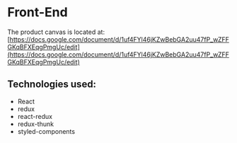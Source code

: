 # Front-End

The product canvas is located at:
[https://docs.google.com/document/d/1uf4FYl46jKZwBebGA2uu47fP_wZFFGKqBFXEqgPmgUc/edit](https://docs.google.com/document/d/1uf4FYl46jKZwBebGA2uu47fP_wZFFGKqBFXEqgPmgUc/edit)

## Technologies used:
* React
* redux
* react-redux
* redux-thunk
* styled-components
